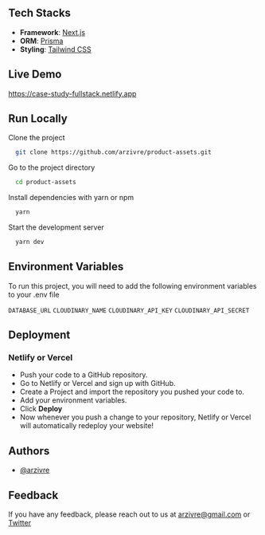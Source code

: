 
## Tech Stacks

- **Framework**: [Next.js](https://nextjs.org/)
- **ORM**: [Prisma](https://prisma.io/)
- **Styling**: [Tailwind CSS](https://tailwindcss.com/)
## Live Demo

https://case-study-fullstack.netlify.app


## Run Locally

Clone the project

```bash
  git clone https://github.com/arzivre/product-assets.git
```

Go to the project directory

```bash
  cd product-assets
```

Install dependencies with yarn or npm

```bash
  yarn
```

Start the development server

```bash
  yarn dev
```


## Environment Variables

To run this project, you will need to add the following environment variables to your .env file

`DATABASE_URL`
`CLOUDINARY_NAME`
`CLOUDINARY_API_KEY`
`CLOUDINARY_API_SECRET`


## Deployment

### Netlify or Vercel 


- Push your code to a GitHub repository.
- Go to Netlify or Vercel and sign up with GitHub.
- Create a Project and import the repository you pushed your code to.
- Add your environment variables.
- Click **Deploy**
- Now whenever you push a change to your repository, Netlify or Vercel will automatically redeploy your website!



## Authors

- [@arzivre](https://www.github.com/arzivre)


## Feedback

If you have any feedback, please reach out to us at arzivre@gmail.com or [Twitter](https://twitter.com/arzivre)

